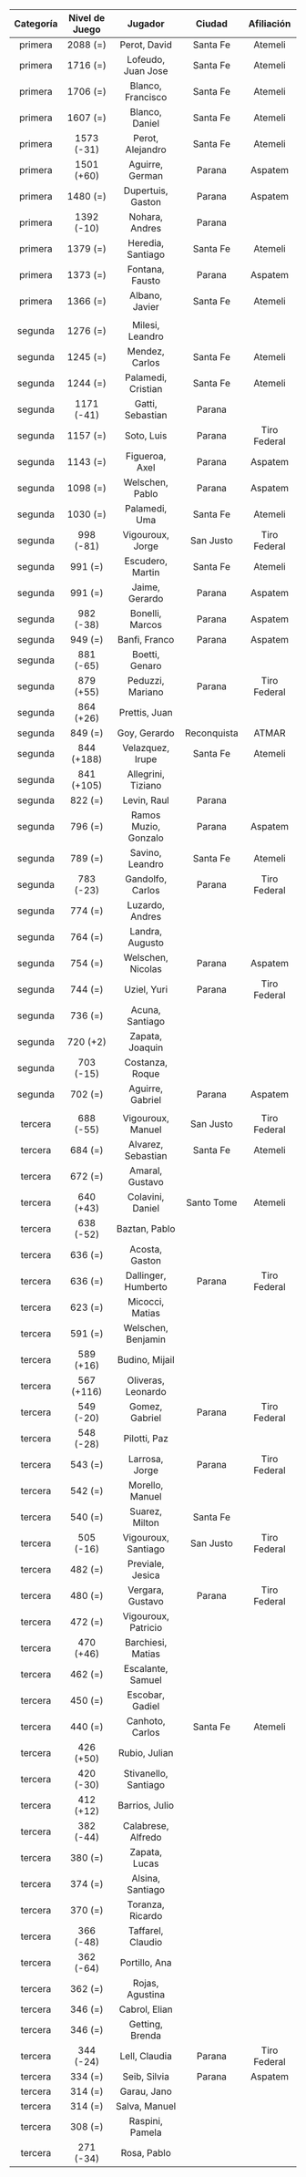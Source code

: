 |  Categoría  |  Nivel de Juego  |       Jugador        |   Ciudad    |  Afiliación  |
|:-----------:|:----------------:|:--------------------:|:-----------:|:------------:|
|   primera   |     2088 (=)     |     Perot, David     |  Santa Fe   |   Atemeli    |
|   primera   |     1716 (=)     |  Lofeudo, Juan Jose  |  Santa Fe   |   Atemeli    |
|   primera   |     1706 (=)     |  Blanco, Francisco   |  Santa Fe   |   Atemeli    |
|   primera   |     1607 (=)     |    Blanco, Daniel    |  Santa Fe   |   Atemeli    |
|   primera   |    1573 (-31)    |   Perot, Alejandro   |  Santa Fe   |   Atemeli    |
|   primera   |    1501 (+60)    |   Aguirre, German    |   Parana    |   Aspatem    |
|   primera   |     1480 (=)     |  Dupertuis, Gaston   |   Parana    |   Aspatem    |
|   primera   |    1392 (-10)    |    Nohara, Andres    |   Parana    |              |
|   primera   |     1379 (=)     |  Heredia, Santiago   |  Santa Fe   |   Atemeli    |
|   primera   |     1373 (=)     |   Fontana, Fausto    |   Parana    |   Aspatem    |
|   primera   |     1366 (=)     |    Albano, Javier    |  Santa Fe   |   Atemeli    |
|             |                  |                      |             |              |
|   segunda   |     1276 (=)     |   Milesi, Leandro    |             |              |
|   segunda   |     1245 (=)     |    Mendez, Carlos    |  Santa Fe   |   Atemeli    |
|   segunda   |     1244 (=)     |  Palamedi, Cristian  |  Santa Fe   |   Atemeli    |
|   segunda   |    1171 (-41)    |   Gatti, Sebastian   |   Parana    |              |
|   segunda   |     1157 (=)     |      Soto, Luis      |   Parana    | Tiro Federal |
|   segunda   |     1143 (=)     |    Figueroa, Axel    |   Parana    |   Aspatem    |
|   segunda   |     1098 (=)     |   Welschen, Pablo    |   Parana    |   Aspatem    |
|   segunda   |     1030 (=)     |    Palamedi, Uma     |  Santa Fe   |   Atemeli    |
|   segunda   |    998 (-81)     |   Vigouroux, Jorge   |  San Justo  | Tiro Federal |
|   segunda   |     991 (=)      |   Escudero, Martin   |  Santa Fe   |   Atemeli    |
|   segunda   |     991 (=)      |    Jaime, Gerardo    |   Parana    |   Aspatem    |
|   segunda   |    982 (-38)     |   Bonelli, Marcos    |   Parana    |   Aspatem    |
|   segunda   |     949 (=)      |    Banfi, Franco     |   Parana    |   Aspatem    |
|   segunda   |    881 (-65)     |    Boetti, Genaro    |             |              |
|   segunda   |    879 (+55)     |   Peduzzi, Mariano   |   Parana    | Tiro Federal |
|   segunda   |    864 (+26)     |    Prettis, Juan     |             |              |
|   segunda   |     849 (=)      |     Goy, Gerardo     | Reconquista |    ATMAR     |
|   segunda   |    844 (+188)    |   Velazquez, Irupe   |  Santa Fe   |   Atemeli    |
|   segunda   |    841 (+105)    |  Allegrini, Tiziano  |             |              |
|   segunda   |     822 (=)      |     Levin, Raul      |   Parana    |              |
|   segunda   |     796 (=)      | Ramos Muzio, Gonzalo |   Parana    |   Aspatem    |
|   segunda   |     789 (=)      |   Savino, Leandro    |  Santa Fe   |   Atemeli    |
|   segunda   |    783 (-23)     |   Gandolfo, Carlos   |   Parana    | Tiro Federal |
|   segunda   |     774 (=)      |   Luzardo, Andres    |             |              |
|   segunda   |     764 (=)      |   Landra, Augusto    |             |              |
|   segunda   |     754 (=)      |  Welschen, Nicolas   |   Parana    |   Aspatem    |
|   segunda   |     744 (=)      |     Uziel, Yuri      |   Parana    | Tiro Federal |
|   segunda   |     736 (=)      |   Acuna, Santiago    |             |              |
|   segunda   |     720 (+2)     |   Zapata, Joaquin    |             |              |
|   segunda   |    703 (-15)     |   Costanza, Roque    |             |              |
|   segunda   |     702 (=)      |   Aguirre, Gabriel   |   Parana    |   Aspatem    |
|             |                  |                      |             |              |
|   tercera   |    688 (-55)     |  Vigouroux, Manuel   |  San Justo  | Tiro Federal |
|   tercera   |     684 (=)      |  Alvarez, Sebastian  |  Santa Fe   |   Atemeli    |
|   tercera   |     672 (=)      |   Amaral, Gustavo    |             |              |
|   tercera   |    640 (+43)     |   Colavini, Daniel   | Santo Tome  |   Atemeli    |
|   tercera   |    638 (-52)     |    Baztan, Pablo     |             |              |
|   tercera   |     636 (=)      |    Acosta, Gaston    |             |              |
|   tercera   |     636 (=)      | Dallinger, Humberto  |   Parana    | Tiro Federal |
|   tercera   |     623 (=)      |   Micocci, Matias    |             |              |
|   tercera   |     591 (=)      |  Welschen, Benjamin  |             |              |
|   tercera   |    589 (+16)     |    Budino, Mijail    |             |              |
|   tercera   |    567 (+116)    |  Oliveras, Leonardo  |             |              |
|   tercera   |    549 (-20)     |    Gomez, Gabriel    |   Parana    | Tiro Federal |
|   tercera   |    548 (-28)     |     Pilotti, Paz     |             |              |
|   tercera   |     543 (=)      |    Larrosa, Jorge    |   Parana    | Tiro Federal |
|   tercera   |     542 (=)      |   Morello, Manuel    |             |              |
|   tercera   |     540 (=)      |    Suarez, Milton    |  Santa Fe   |              |
|   tercera   |    505 (-16)     | Vigouroux, Santiago  |  San Justo  | Tiro Federal |
|   tercera   |     482 (=)      |   Previale, Jesica   |             |              |
|   tercera   |     480 (=)      |   Vergara, Gustavo   |   Parana    | Tiro Federal |
|   tercera   |     472 (=)      | Vigouroux, Patricio  |             |              |
|   tercera   |    470 (+46)     |  Barchiesi, Matias   |             |              |
|   tercera   |     462 (=)      |  Escalante, Samuel   |             |              |
|   tercera   |     450 (=)      |   Escobar, Gadiel    |             |              |
|   tercera   |     440 (=)      |   Canhoto, Carlos    |  Santa Fe   |   Atemeli    |
|   tercera   |    426 (+50)     |    Rubio, Julian     |             |              |
|   tercera   |    420 (-30)     | Stivanello, Santiago |             |              |
|   tercera   |    412 (+12)     |    Barrios, Julio    |             |              |
|   tercera   |    382 (-44)     |  Calabrese, Alfredo  |             |              |
|   tercera   |     380 (=)      |    Zapata, Lucas     |             |              |
|   tercera   |     374 (=)      |   Alsina, Santiago   |             |              |
|   tercera   |     370 (=)      |   Toranza, Ricardo   |             |              |
|   tercera   |    366 (-48)     |  Taffarel, Claudio   |             |              |
|   tercera   |    362 (-64)     |    Portillo, Ana     |             |              |
|   tercera   |     362 (=)      |   Rojas, Agustina    |             |              |
|   tercera   |     346 (=)      |    Cabrol, Elian     |             |              |
|   tercera   |     346 (=)      |   Getting, Brenda    |             |              |
|   tercera   |    344 (-24)     |    Lell, Claudia     |   Parana    | Tiro Federal |
|   tercera   |     334 (=)      |     Seib, Silvia     |   Parana    |   Aspatem    |
|   tercera   |     314 (=)      |     Garau, Jano      |             |              |
|   tercera   |     314 (=)      |    Salva, Manuel     |             |              |
|   tercera   |     308 (=)      |   Raspini, Pamela    |             |              |
|   tercera   |    271 (-34)     |     Rosa, Pablo      |             |              |